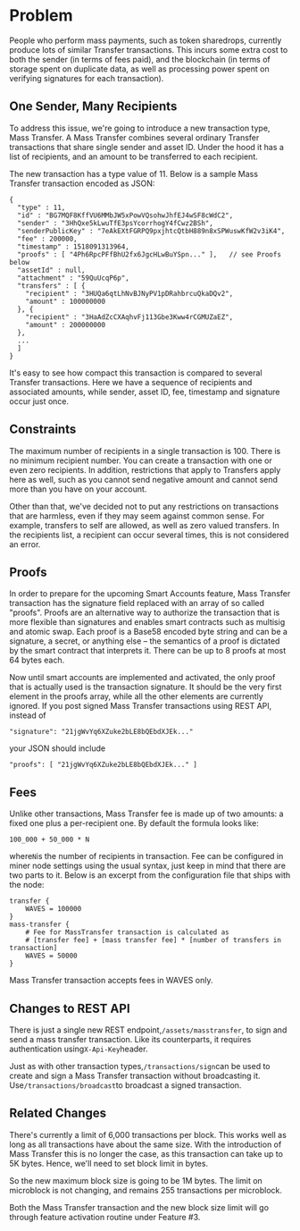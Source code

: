 # Problem

People who perform mass payments, such as token sharedrops, currently produce lots of similar Transfer transactions. This incurs some extra cost to both the sender \(in terms of fees paid\), and the blockchain \(in terms of storage spent on duplicate data, as well as processing power spent on verifying signatures for each transaction\).

## One Sender, Many Recipients

To address this issue, we're going to introduce a new transaction type, Mass Transfer. A Mass Transfer combines several ordinary Transfer transactions that share single sender and asset ID. Under the hood it has a list of recipients, and an amount to be transferred to each recipient.

The new transaction has a type value of 11. Below is a sample Mass Transfer transaction encoded as JSON:

```
{
  "type" : 11,
  "id" : "BG7MQF8KffVU6MMbJW5xPowVQsohwJhfEJ4wSF8cWdC2",
  "sender" : "3HhQxe5kLwuTfE3psYcorrhogY4fCwz2BSh",
  "senderPublicKey" : "7eAkEXtFGRPQ9pxjhtcQtbH889n8xSPWuswKfW2v3iK4",
  "fee" : 200000,
  "timestamp" : 1518091313964,
  "proofs" : [ "4Ph6RpcPFfBhU2fx6JgcHLwBuYSpn..." ],   // see Proofs below
  "assetId" : null,
  "attachment" : "59QuUcqP6p",
  "transfers" : [ {
    "recipient" : "3HUQa6qtLhNvBJNyPV1pDRahbrcuQkaDQv2",
    "amount" : 100000000
  }, {
    "recipient" : "3HaAdZcCXAqhvFj113Gbe3Kww4rCGMUZaEZ",
    "amount" : 200000000
  },
  ...
  ]
}

```

It's easy to see how compact this transaction is compared to several Transfer transactions. Here we have a sequence of recipients and associated amounts, while sender, asset ID, fee, timestamp and signature occur just once.

## Constraints

The maximum number of recipients in a single transaction is 100. There is no minimum recipient number. You can create a transaction with one or even zero recipients. In addition, restrictions that apply to Transfers apply here as well, such as you cannot send negative amount and cannot send more than you have on your account.

Other than that, we've decided not to put any restrictions on transactions that are harmless, even if they may seem against common sense. For example, transfers to self are allowed, as well as zero valued transfers. In the recipients list, a recipient can occur several times, this is not considered an error.

## Proofs

In order to prepare for the upcoming Smart Accounts feature, Mass Transfer transaction has the signature field replaced with an array of so called "proofs". Proofs are an alternative way to authorize the transaction that is more flexible than signatures and enables smart contracts such as multisig and atomic swap. Each proof is a Base58 encoded byte string and can be a signature, a secret, or anything else – the semantics of a proof is dictated by the smart contract that interprets it. There can be up to 8 proofs at most 64 bytes each.

Now until smart accounts are implemented and activated, the only proof that is actually used is the transaction signature. It should be the very first element in the proofs array, while all the other elements are currently ignored. If you post signed Mass Transfer transactions using REST API, instead of

`"signature": "21jgWvYq6XZuke2bLE8bQEbdXJEk..."`

your JSON should include

`"proofs": [ "21jgWvYq6XZuke2bLE8bQEbdXJEk..." ]`

## Fees

Unlike other transactions, Mass Transfer fee is made up of two amounts: a fixed one plus a per-recipient one. By default the formula looks like:

```
100_000 + 50_000 * N

```

where`N`is the number of recipients in transaction. Fee can be configured in miner node settings using the usual syntax, just keep in mind that there are two parts to it. Below is an excerpt from the configuration file that ships with the node:

```
transfer {
    WAVES = 100000
}
mass-transfer {
    # Fee for MassTransfer transaction is calculated as
    # [transfer fee] + [mass transfer fee] * [number of transfers in transaction]
    WAVES = 50000
}

```

Mass Transfer transaction accepts fees in WAVES only.

## Changes to REST API

There is just a single new REST endpoint,`/assets/masstransfer`, to sign and send a mass transfer transaction. Like its counterparts, it requires authentication using`X-Api-Key`header.

Just as with other transaction types,`/transactions/sign`can be used to create and sign a Mass Transfer transaction without broadcasting it. Use`/transactions/broadcast`to broadcast a signed transaction.

## Related Changes

There's currently a limit of 6,000 transactions per block. This works well as long as all transactions have about the same size. With the introduction of Mass Transfer this is no longer the case, as this transaction can take up to 5K bytes. Hence, we'll need to set block limit in bytes.

So the new maximum block size is going to be 1M bytes. The limit on microblock is not changing, and remains 255 transactions per microblock.

Both the Mass Transfer transaction and the new block size limit will go through feature activation routine under Feature \#3.

